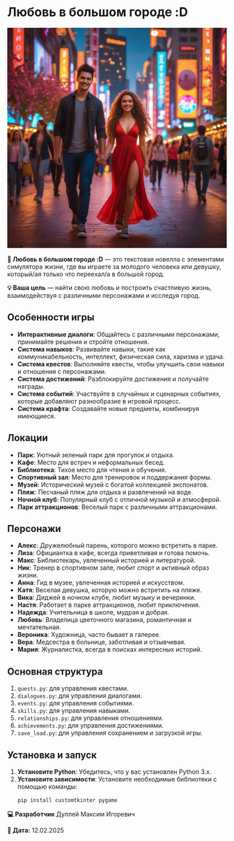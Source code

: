 # Любовь в большом городе :D

![background](img/background.jpg)

**📖 Любовь в большом городе :D** — это текстовая новелла с элементами симулятора жизни, где вы играете за молодого человека или девушку, который/ая только что переехал/а в большой город.

**💡 Ваша цель** — найти свою любовь и построить счастливую жизнь, взаимодействуя с различными персонажами и исследуя город.

## Особенности игры

- **Интерактивные диалоги**: Общайтесь с различными персонажами, принимайте решения и стройте отношения.
- **Система навыков**: Развивайте навыки, такие как коммуникабельность, интеллект, физическая сила, харизма и удача.
- **Система квестов**: Выполняйте квесты, чтобы улучшить свои навыки и отношения с персонажами.
- **Система достижений**: Разблокируйте достижения и получайте награды.
- **Система событий**: Участвуйте в случайных и сценарных событиях, которые добавляют разнообразие в игровой процесс.
- **Система крафта**: Создавайте новые предметы, комбинируя имеющиеся.

## Локации

- **Парк**: Уютный зеленый парк для прогулок и отдыха.
- **Кафе**: Место для встреч и неформальных бесед.
- **Библиотека**: Тихое место для чтения и обучения.
- **Спортивный зал**: Место для тренировок и поддержания формы.
- **Музей**: Исторический музей с богатой коллекцией экспонатов.
- **Пляж**: Песчаный пляж для отдыха и развлечений на воде.
- **Ночной клуб**: Популярный клуб с отличной музыкой и атмосферой.
- **Парк аттракционов**: Веселый парк с различными аттракционами.

## Персонажи

- **Алекс**: Дружелюбный парень, которого можно встретить в парке.
- **Лиза**: Официантка в кафе, всегда приветливая и готова помочь.
- **Макс**: Библиотекарь, увлеченный историей и литературой.
- **Ник**: Тренер в спортивном зале, любит спорт и активный образ жизни.
- **Анна**: Гид в музее, увлеченная историей и искусством.
- **Катя**: Веселая девушка, которую можно встретить на пляже.
- **Вика**: Диджей в ночном клубе, любит музыку и вечеринки.
- **Настя**: Работает в парке аттракционов, любит приключения.
- **Надежда**: Учительница в школе, мудрая и добрая.
- **Любовь**: Владелица цветочного магазина, романтичная и мечтательная.
- **Вероника**: Художница, часто бывает в галерее.
- **Вера**: Медсестра в больнице, заботливая и отзывчивая.
- **Мария**: Журналистка, всегда в поисках интересных историй.

## Основная структура

1. `quests.py`: для управления квестами.
2. `dialogues.py`: для управления диалогами.
3. `events.py`: для управления событиями.
4. `skills.py`: для управления навыками.
5. `relationships.py`: для управления отношениями.
6. `achievements.py`: для управления достижениями.
7. `save_load.py`: для управления сохранением и загрузкой игры.

## Установка и запуск

1. **Установите Python**: Убедитесь, что у вас установлен Python 3.x.
2. **Установите зависимости**: Установите необходимые библиотеки с помощью команды:
   ```bash
   pip install customtkinter pygame
   ```

**💻 Разработчик** Дуплей Максим Игоревич

**📅 Дата:** 12.02.2025
